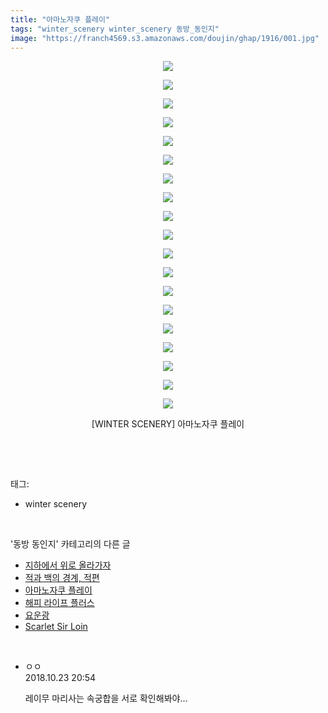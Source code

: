 ```yaml
---
title: "아마노자쿠 플레이"
tags: "winter_scenery winter_scenery 동방_동인지"
image: "https://franch4569.s3.amazonaws.com/doujin/ghap/1916/001.jpg"
---
```

<div class="article">
<p style="text-align: center; clear: none; float: none;"><img src="{{ site.imgserver2 }}/ghap/1916/001.jpg"/></p>
<p style="text-align: center; clear: none; float: none;"><img src="{{ site.imgserver2 }}/ghap/1916/002.jpg"/></p>
<p style="text-align: center; clear: none; float: none;"><img src="{{ site.imgserver2 }}/ghap/1916/003.jpg"/></p>
<p style="text-align: center; clear: none; float: none;"><img src="{{ site.imgserver2 }}/ghap/1916/004.jpg"/></p>
<p style="text-align: center; clear: none; float: none;"><img src="{{ site.imgserver2 }}/ghap/1916/005.jpg"/></p>
<p style="text-align: center; clear: none; float: none;"><img src="{{ site.imgserver2 }}/ghap/1916/006.jpg"/></p>
<p style="text-align: center; clear: none; float: none;"><img src="{{ site.imgserver2 }}/ghap/1916/007.jpg"/></p>
<p style="text-align: center; clear: none; float: none;"><img src="{{ site.imgserver2 }}/ghap/1916/008.jpg"/></p>
<p style="text-align: center; clear: none; float: none;"><img src="{{ site.imgserver2 }}/ghap/1916/009.jpg"/></p>
<p style="text-align: center; clear: none; float: none;"><img src="{{ site.imgserver2 }}/ghap/1916/010.jpg"/></p>
<p style="text-align: center; clear: none; float: none;"><img src="{{ site.imgserver2 }}/ghap/1916/011.jpg"/></p>
<p style="text-align: center; clear: none; float: none;"><img src="{{ site.imgserver2 }}/ghap/1916/012.jpg"/></p>
<p style="text-align: center; clear: none; float: none;"><img src="{{ site.imgserver2 }}/ghap/1916/013.jpg"/></p>
<p style="text-align: center; clear: none; float: none;"><img src="{{ site.imgserver2 }}/ghap/1916/014.jpg"/></p>
<p style="text-align: center; clear: none; float: none;"><img src="{{ site.imgserver2 }}/ghap/1916/015.jpg"/></p>
<p style="text-align: center; clear: none; float: none;"><img src="{{ site.imgserver2 }}/ghap/1916/016.jpg"/></p>
<p style="text-align: center; clear: none; float: none;"><img src="{{ site.imgserver2 }}/ghap/1916/017.jpg"/></p>
<p style="text-align: center; clear: none; float: none;"><img src="{{ site.imgserver2 }}/ghap/1916/018.jpg"/></p>
<p style="text-align: center; clear: none; float: none;"><img src="{{ site.imgserver2 }}/ghap/1916/019.jpg"/></p>
<p style="text-align: center; clear: none; float: none;">[WINTER SCENERY] 아마노자쿠 플레이</p>
<p><br/></p>
</div><br/>
<div class="tagTrail">
<p>태그: </p>
<ul>
<li>winter scenery</li>
</ul>
</div><br/>
<div class="another">
<p>'동방 동인지' 카테고리의 다른 글</p>
<ul>
<li><a href="/ghap_1918">지하에서 위로 올라가자</a></li>
<li><a href="/ghap_1917">적과 백의 경계, 적편</a></li>
<li><a href="/ghap_1916">아마노자쿠 플레이</a></li>
<li><a href="/ghap_1913">해피 라이프 플러스</a></li>
<li><a href="/ghap_1912">요운광</a></li>
<li><a href="/ghap_1911">Scarlet Sir Loin</a></li>
</ul>
</div><br/>
<div class="cb_module cb_fluid">
<div class="cb_wrt cb_profile">
<div class="comment">
<ul>
<li class="cb_thumb_off" id="comment15360906">
<div class="cb_comment_area">
<div class="cb_info_area">
<div class="cb_section">
<span class="cb_nick_name">ㅇㅇ</span>
</div>
<div class="cb_section">
<span class="cb_date">2018.10.23 20:54 </span>
</div>
</div>
<div class="cb_dsc_comment">
<p class="cb_dsc">
											레이무 마리사는 속궁합을 서로 확인해봐야...
										</p>
</div>
</div></li>
</ul>
</div>
</div><!-- commentList close -->
</div><br/>
